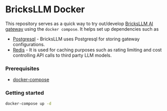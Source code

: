 # BricksLLM Docker
This repository serves as a quick way to try out/develop [BricksLLM AI gateway](https://github.com/bricks-cloud/BricksLLM) using the `docker compose`. It helps set up dependencies such as
* [Postgresql](https://www.postgresql.org/) - BricksLLM uses Postgresql for storing gateway configurations. 
* [Redis](https://redis.io/) - It is used for caching purposes such as rating limiting and cost controlling API calls to third party LLM models.
### Prerequisites
- [docker-compose](https://www.docker.com/products/docker-desktop/)

### Getting started
```bash
docker-compose up -d
```
